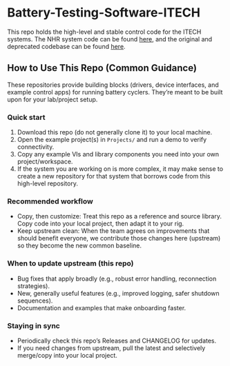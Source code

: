 # Battery-Testing-Software-ITECH
This repo holds the high-level and stable control code for the ITECH systems. The NHR system code can be found [here](https://github.com/ARTS-Laboratory/Battery-Testing-Software-NHR), and the original and deprecated codebase can be found [here](https://github.com/ARTS-Laboratory/Battery-Testing-Software).

## How to Use This Repo (Common Guidance)

These repositories provide building blocks (drivers, device interfaces, and example control apps) for running battery cyclers. They’re meant to be built upon for your lab/project setup.

### Quick start
1. Download this repo (do not generally clone it) to your local machine.
2. Open the example project(s) in `Projects/` and run a demo to verify connectivity.
3. Copy any example VIs and library components you need into your own project/workspace.
4. If the system you are working on is more complex, it may make sense to create a new repository for that system that borrows code from this high-level repository. 

### Recommended workflow
- Copy, then customize: Treat this repo as a reference and source library. Copy code into your local project, then adapt it to your rig.
- Keep upstream clean: When the team agrees on improvements that should benefit everyone, we contribute those changes here (upstream) so they become the new common baseline.

### When to update upstream (this repo)
- Bug fixes that apply broadly (e.g., robust error handling, reconnection strategies).
- New, generally useful features (e.g., improved logging, safer shutdown sequences).
- Documentation and examples that make onboarding faster.

### Staying in sync
- Periodically check this repo’s Releases and CHANGELOG for updates.
- If you need changes from upstream, pull the latest and selectively merge/copy into your local project.
